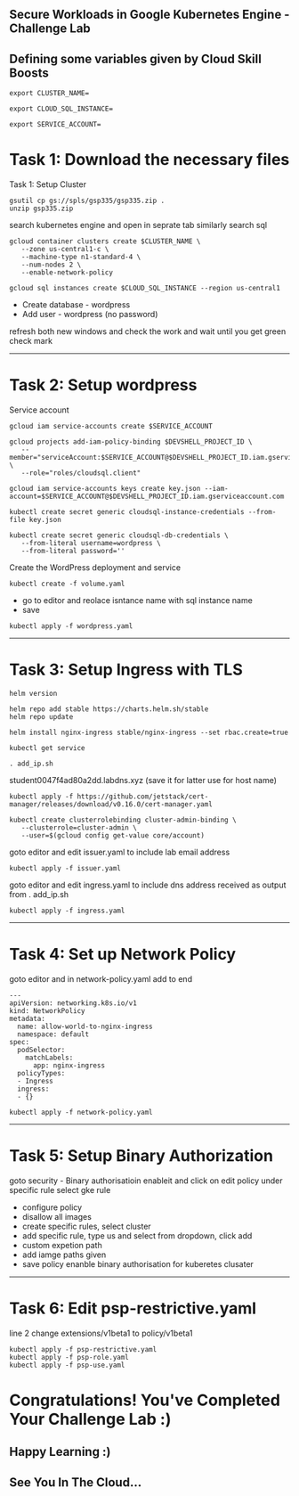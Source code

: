 ## Secure Workloads in Google Kubernetes Engine - Challenge Lab

## Defining some variables given by Cloud Skill Boosts

```
export CLUSTER_NAME=
```

```
export CLOUD_SQL_INSTANCE=
```
```
export SERVICE_ACCOUNT=
```
# Task 1: Download the necessary files
Task 1: Setup Cluster
```
gsutil cp gs://spls/gsp335/gsp335.zip .
unzip gsp335.zip
```
search kubernetes engine and open in seprate tab similarly search sql

```
gcloud container clusters create $CLUSTER_NAME \
   --zone us-central1-c \
   --machine-type n1-standard-4 \
   --num-nodes 2 \
   --enable-network-policy
```
```
gcloud sql instances create $CLOUD_SQL_INSTANCE --region us-central1
```

- Create database - wordpress
- Add user - wordpress (no password)

refresh both new windows and check the work and wait until you get green check mark
************************************************************************
# Task 2: Setup wordpress

Service account
```
gcloud iam service-accounts create $SERVICE_ACCOUNT
```
```
gcloud projects add-iam-policy-binding $DEVSHELL_PROJECT_ID \
   --member="serviceAccount:$SERVICE_ACCOUNT@$DEVSHELL_PROJECT_ID.iam.gserviceaccount.com" \
   --role="roles/cloudsql.client"
```
```
gcloud iam service-accounts keys create key.json --iam-account=$SERVICE_ACCOUNT@$DEVSHELL_PROJECT_ID.iam.gserviceaccount.com
```
```
kubectl create secret generic cloudsql-instance-credentials --from-file key.json
```
```
kubectl create secret generic cloudsql-db-credentials \
   --from-literal username=wordpress \
   --from-literal password=''
```

Create the WordPress deployment and service

```
kubectl create -f volume.yaml
```

- go to editor and reolace isntance name with sql instance name 
- save 

```
kubectl apply -f wordpress.yaml

```
************************************************************************
# Task 3: Setup Ingress with TLS
```
helm version
```
```
helm repo add stable https://charts.helm.sh/stable
helm repo update
```
```
helm install nginx-ingress stable/nginx-ingress --set rbac.create=true
```
```
kubectl get service
```
```
. add_ip.sh  
```

student0047f4ad80a2dd.labdns.xyz (save it for latter use for host name)

```
kubectl apply -f https://github.com/jetstack/cert-manager/releases/download/v0.16.0/cert-manager.yaml
```
```
kubectl create clusterrolebinding cluster-admin-binding \
   --clusterrole=cluster-admin \
   --user=$(gcloud config get-value core/account)
```

goto editor and edit issuer.yaml to include lab email address

```
kubectl apply -f issuer.yaml
```

goto editor and edit ingress.yaml to include dns address received as output from . add_ip.sh

```
kubectl apply -f ingress.yaml
```

************************************************************************
# Task 4: Set up Network Policy
goto editor and in network-policy.yaml add to end

```
---
apiVersion: networking.k8s.io/v1
kind: NetworkPolicy
metadata:
  name: allow-world-to-nginx-ingress
  namespace: default
spec:
  podSelector:
    matchLabels:
      app: nginx-ingress
  policyTypes:
  - Ingress
  ingress:
  - {}
```
```
kubectl apply -f network-policy.yaml
```
************************************************************************
# Task 5: Setup Binary Authorization
goto security - Binary authorisatioin enableit and click on edit policy under specific rule select gke rule
- configure policy 
- disallow all images
- create specific rules, select cluster
- add specific rule, type us and select from dropdown, click add
- custom expetion path 
- add iamge paths given 
- save policy 
enanble binary authorisation for kuberetes clusater
************************************************************************
# Task 6: Edit psp-restrictive.yaml 
line 2 change extensions/v1beta1 to policy/v1beta1
```
kubectl apply -f psp-restrictive.yaml
kubectl apply -f psp-role.yaml
kubectl apply -f psp-use.yaml
```

# Congratulations! You've Completed Your Challenge Lab :)
## Happy Learning :)
## See You In The Cloud...
